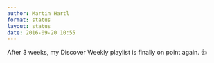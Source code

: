 ```yaml
---
author: Martin Hartl
format: status
layout: status
date: 2016-09-20 10:55
---
```

After 3 weeks, my Discover Weekly playlist is finally on point again. 👍